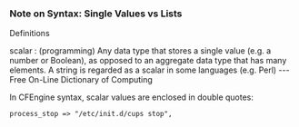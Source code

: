 ### Note on Syntax: Single Values vs Lists

Definitions

scalar
: (programming) Any data type that stores a single value (e.g. a number or Boolean), as opposed to an aggregate data type that has many elements. A string is regarded as a scalar in some languages (e.g. Perl)  --- Free On-Line Dictionary of Computing

In CFEngine syntax, scalar values are enclosed in double quotes:

```cfengine3
process_stop => "/etc/init.d/cups stop",
```
